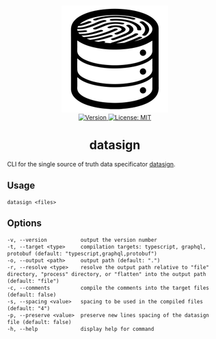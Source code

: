 <p align="center">
    <img src="https://raw.githubusercontent.com/plurid/datasign/master/about/identity/datasign-logo-black.png" height="250px">
    <br />
    <a target="_blank" href="https://www.npmjs.com/package/@plurid/datasign">
        <img src="https://img.shields.io/npm/v/@plurid/datasign.svg?logo=npm&colorB=1380C3&style=for-the-badge" alt="Version">
    </a>
    <a target="_blank" href="https://github.com/plurid/datasign/blob/master/packages/datasign/LICENSE">
        <img src="https://img.shields.io/badge/license-MIT-blue.svg?colorB=1380C3&style=for-the-badge" alt="License: MIT">
    </a>
</p>



<h1 align="center">
    datasign
</h1>


CLI for the single source of truth data specificator [datasign](https://github.com/plurid/datasign).


## Usage

    datasign <files>

## Options

    -v, --version           output the version number
    -t, --target <type>     compilation targets: typescript, graphql, protobuf (default: "typescript,graphql,protobuf")
    -o, --output <path>     output path (default: ".")
    -r, --resolve <type>    resolve the output path relative to "file" directory, "process" directory, or "flatten" into the output path (default: "file")
    -c, --comments          compile the comments into the target files (default: false)
    -s, --spacing <value>   spacing to be used in the compiled files (default: "4")
    -p, --preserve <value>  preserve new lines spacing of the datasign file (default: false)
    -h, --help              display help for command
